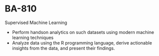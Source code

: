 # BA-810
Supervised Machine Learning

- Perform handson analytics on such datasets using modern machine learning techniques 
- Analyze data using the R programming language, derive actionable insights from the data, and present their findings.

